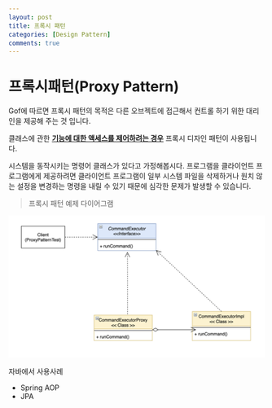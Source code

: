```yaml
---
layout: post
title: 프록시 패턴
categories: [Design Pattern]
comments: true 
---
```


# 프록시패턴(Proxy Pattern)

Gof에 따르면 프록시 패턴의 목적은 다른 오브젝트에 접근해서 컨트롤 하기 위한 대리인을 제공해 주는 것 입니다.

클래스에 관한 **<u>기능에 대한 액세스를 제어하려는 경우</u>** 프록시 디자인 패턴이 사용됩니다.

시스템을 동작시키는 명령어 클래스가 있다고 가정해봅시다.  프로그램을 클라이언트 프로그램에게 제공하려면 클라이언트 프로그램이 일부 시스템 파일을 삭제하거나 원치 않는 설정을 변경하는 명령을 내릴 수 있기 때문에 심각한 문제가 발생할 수 있습니다.







> 프록시 패턴 예제 다이어그램

![](https://github.com/DaeAkin/java-design-pattern/blob/master/docs/proxydiagram.png?raw=true)

자바에서 사용사례

- Spring AOP
- JPA